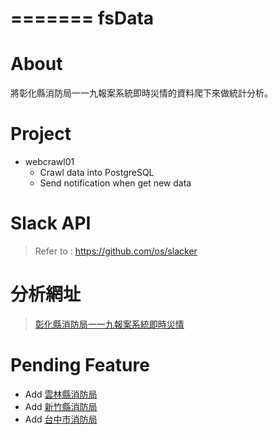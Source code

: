 =======
fsData
=======

About
=====
將彰化縣消防局一一九報案系統即時災情的資料爬下來做統計分析。

Project
=======
- webcrawl01
    - Crawl data into PostgreSQL
    - Send notification when get new data

Slack API
=========
> Refer to : https://github.com/os/slacker

分析網址
=======
> [彰化縣消防局一一九報案系統即時災情](http://web.chfd.gov.tw/current_case.php)

Pending Feature
===============
- Add [雲林縣消防局](http://www.ylfire.gov.tw/index.php?inner=realtime)
- Add [新竹縣消防局](http://fire.hsinchu.gov.tw/info/)
- Add [台中市消防局](http://fire.hsinchu.gov.tw/info/)